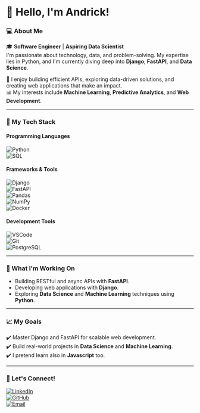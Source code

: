 # 👋 Hello, I'm Andrick!  

### 💻 About Me  
🎓 **Software Engineer** | **Aspiring Data Scientist**  
I'm passionate about technology, data, and problem-solving. My expertise lies in Python, and I'm currently diving deep into **Django**, **FastAPI**, and **Data Science**.  

🚀 I enjoy building efficient APIs, exploring data-driven solutions, and creating web applications that make an impact.  
📊 My interests include **Machine Learning**, **Predictive Analytics**, and **Web Development**.  

---

### 🔧 My Tech Stack  

#### Programming Languages  
![Python](https://img.shields.io/badge/-Python-3776AB?logo=python&logoColor=white&style=for-the-badge)  
![SQL](https://img.shields.io/badge/-SQL-003B57?logo=postgresql&logoColor=white&style=for-the-badge)  

#### Frameworks & Tools  
![Django](https://img.shields.io/badge/-Django-092E20?logo=django&logoColor=white&style=for-the-badge)  
![FastAPI](https://img.shields.io/badge/-FastAPI-009688?logo=fastapi&logoColor=white&style=for-the-badge)  
![Pandas](https://img.shields.io/badge/-Pandas-150458?logo=pandas&logoColor=white&style=for-the-badge)  
![NumPy](https://img.shields.io/badge/-NumPy-013243?logo=numpy&logoColor=white&style=for-the-badge)  
![Docker](https://img.shields.io/badge/-Docker-2496ED?logo=docker&logoColor=white&style=for-the-badge)  

#### Development Tools  
![VSCode](https://img.shields.io/badge/-VSCode-007ACC?logo=visualstudiocode&logoColor=white&style=for-the-badge)  
![Git](https://img.shields.io/badge/-Git-F05032?logo=git&logoColor=white&style=for-the-badge)  
![PostgreSQL](https://img.shields.io/badge/-PostgreSQL-336791?logo=postgresql&logoColor=white&style=for-the-badge)  

---

### 🌟 What I'm Working On  
- Building RESTful and async APIs with **FastAPI**.  
- Developing web applications with **Django**.  
- Exploring **Data Science** and **Machine Learning** techniques using **Python**.  

---

### 📈 My Goals  
✔️ Master Django and FastAPI for scalable web development.  
✔️ Build real-world projects in **Data Science** and **Machine Learning**.  
✔️ I pretend learn also in **Javascript** too.

---

### 🤝 Let's Connect!  

[![LinkedIn](https://img.shields.io/badge/-LinkedIn-0077B5?logo=linkedin&logoColor=white&style=for-the-badge)](https://www.linkedin.com/in/your-profile/)  
[![GitHub](https://img.shields.io/badge/-GitHub-181717?logo=github&logoColor=white&style=for-the-badge)](https://github.com/your-username)  
[![Email](https://img.shields.io/badge/-Email-D14836?logo=gmail&logoColor=white&style=for-the-badge)](mailto:your-email@example.com)  

